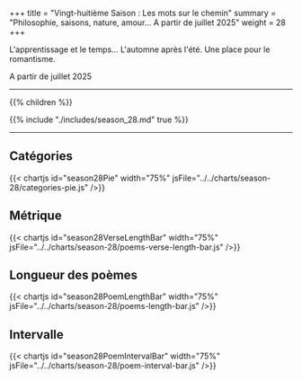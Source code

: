 +++
title = "Vingt-huitième Saison : Les mots sur le chemin"
summary = "Philosophie, saisons, nature, amour... A partir de juillet 2025"
weight = 28
+++

L'apprentissage et le temps... L'automne après l'été. Une place pour le romantisme.

A partir de juillet 2025

---
{{% children  %}}

{{% include "./includes/season_28.md" true %}}

---
## Catégories
{{< chartjs id="season28Pie" width="75%" jsFile="../../charts/season-28/categories-pie.js" />}}
## Métrique
{{< chartjs id="season28VerseLengthBar" width="75%" jsFile="../../charts/season-28/poems-verse-length-bar.js" />}}
## Longueur des poèmes
{{< chartjs id="season28PoemLengthBar" width="75%" jsFile="../../charts/season-28/poems-length-bar.js" />}}
## Intervalle
{{< chartjs id="season28PoemIntervalBar" width="75%" jsFile="../../charts/season-28/poem-interval-bar.js" />}}
